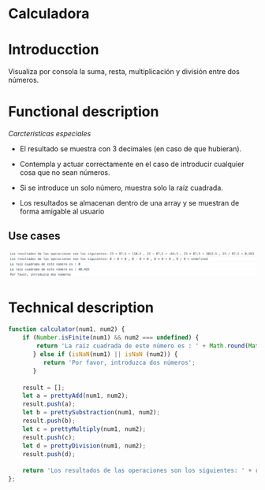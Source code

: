 Calculadora
=========

# Introducction

Visualiza por consola la suma, resta, multiplicación y división entre dos números.

# Functional description

*Carcteristicas especiales*

* El resultado se muestra con 3 
decimales (en caso de que hubieran). 

* Contempla y actuar correctamente en el caso de introducir cualquier cosa 
que no sean números.

* Si se introduce un solo número, muestra solo la raíz cuadrada. 

* Los resultados se almacenan dentro de una array y se muestran de forma amigable al usuario


## Use cases

![Resultados calculadora](images/resultados.png)


# Technical description

```javascript
function calculator(num1, num2) {
    if (Number.isFinite(num1) && num2 === undefined) {
        return 'La raíz cuadrada de este número es : ' + Math.round(Math.sqrt(num1) * 1000) / 1000;
       } else if (isNaN(num1) || isNaN (num2)) {
          return 'Por favor, introduzca dos números';
       }
    
    result = [];
    let a = prettyAdd(num1, num2);
    result.push(a);
    let b = prettySubstraction(num1, num2);
    result.push(b);
    let c = prettyMultiply(num1, num2);
    result.push(c);
    let d = prettyDivision(num1, num2);
    result.push(d);

    return 'Los resultados de las operaciones son los siguientes: ' + result.join(' , ')
};

```